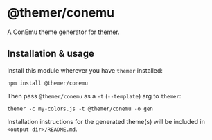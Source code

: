 # @themer/conemu

A ConEmu theme generator for [themer](https://github.com/mjswensen/themer).

## Installation & usage

Install this module wherever you have `themer` installed:

    npm install @themer/conemu

Then pass `@themer/conemu` as a `-t` (`--template`) arg to `themer`:

    themer -c my-colors.js -t @themer/conemu -o gen

Installation instructions for the generated theme(s) will be included in `<output dir>/README.md`.
